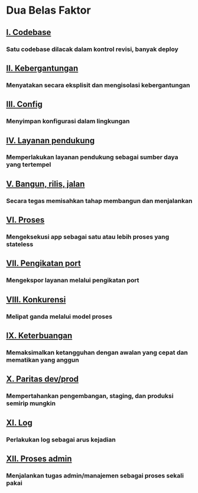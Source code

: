 Dua Belas Faktor
==================

## [I. Codebase](./codebase)
### Satu codebase dilacak dalam kontrol revisi, banyak deploy

## [II. Kebergantungan](./dependencies)
### Menyatakan secara eksplisit dan mengisolasi kebergantungan

## [III. Config](./config)
### Menyimpan konfigurasi dalam lingkungan

## [IV. Layanan pendukung](./backing-services)
### Memperlakukan layanan pendukung sebagai sumber daya yang tertempel

## [V. Bangun, rilis, jalan](./build-release-run)
### Secara tegas memisahkan tahap membangun dan menjalankan

## [VI. Proses](./processes)
### Mengeksekusi app sebagai satu atau lebih proses yang stateless

## [VII. Pengikatan port](./port-binding)
### Mengekspor layanan melalui pengikatan port

## [VIII. Konkurensi](./concurrency)
### Melipat ganda melalui model proses

## [IX. Keterbuangan](./disposability)
### Memaksimalkan ketangguhan dengan awalan yang cepat dan mematikan yang anggun

## [X. Paritas dev/prod](./dev-prod-parity)
### Mempertahankan pengembangan, staging, dan produksi semirip mungkin

## [XI. Log](./logs)
### Perlakukan log sebagai arus kejadian

## [XII. Proses admin](./admin-processes)
### Menjalankan tugas admin/manajemen sebagai proses sekali pakai
